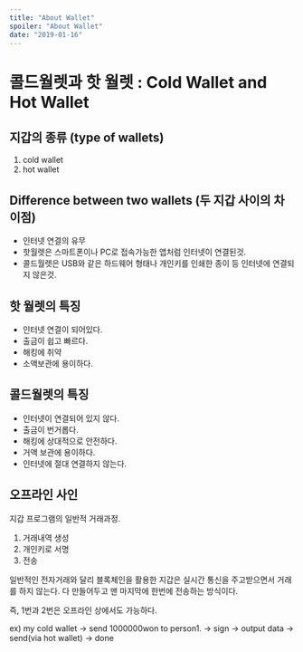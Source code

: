 ```yaml
---
title: "About Wallet"
spoiler: "About Wallet"
date: "2019-01-16"
---
```


# 콜드월렛과 핫 월렛 : Cold Wallet and Hot Wallet

## 지갑의 종류 (type of wallets)

1. cold wallet
2. hot wallet

## Difference between two wallets (두 지갑 사이의 차이점)

- 인터넷 연결의 유무
- 핫월렛은 스마트폰이나 PC로 접속가능한 앱처럼 인터넷이 연결된것.
- 콜드월렛은 USB와 같은 하드웨어 형태나 개인키를 인쇄한 종이 등 인터넷에 연결되지 않은것.

## 핫 월렛의 특징

- 인터넷 연결이 되어있다.
- 출금이 쉽고 빠르다.
- 해킹에 취약
- 소액보관에 용이하다.

## 콜드월렛의 특징

- 인터넷이 연결되어 있지 않다.
- 출금이 번거롭다.
- 해킹에 상대적으로 안전하다.
- 거액 보관에 용이하다.
- 인터넷에 절대 연결하지 않는다.

## 오프라인 사인

지갑 프로그램의 일반적 거래과정.

1. 거래내역 생성
2. 개인키로 서명
3. 전송

일반적인 전자거래와 달리 블록체인을 활용한 지갑은 실시간 통신을 주고받으면서 거래를 하지 않는다.
다 만들어두고 맨 마지막에 한번에 전송하는 방식이다.

즉, 1번과 2번은 오프라인 상에서도 가능하다.

ex) my cold wallet -> send 1000000won to person1. -> sign -> output data -> send(via hot wallet) -> done

